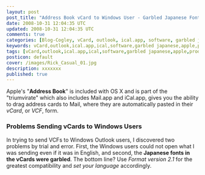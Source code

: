 ```yaml
---           
layout: post
post_title: "Address Book vCard to Windows User - Garbled Japanese Fonts etc."
date: 2008-10-31 12:04:35 UTC
updated: 2008-10-31 12:04:35 UTC
comments: true
categories: [Blog-Cogley, vCard, outlook, ical.app, software, garbled japanese, apple, productivity, VCF, fonts, Address Book, mail, mail.app]
keywords: vCard,outlook,ical.app,ical,software,garbled japanese,apple,productivity,VCF,fonts,Address Book,mail,mail.app
tags: [vCard,outlook,ical.app,ical,software,garbled japanese,apple,productivity,VCF,fonts,Address Book,mail,2.1,mail.app]
posticon: default
cover: /images/Rick_Casual_01.jpg
description: xxxxxxx
published: true
---
```

 

[](http://www.flickr.com/photos/81796435@N00/2988297971 "View 'Apple Address Book - Set vCard Format Appropriately for Sharing' on Flickr.com")Apple's "**Address Book**" is included with OS X and is part of the "triumvirate" which also includes Mail.app and iCal.app, gives you the ability to drag address cards to Mail, where they are automatically pasted in their _vCard_, or _VCF_, form. 


### Problems Sending vCards to Windows Users



In trying to send VCFs to Windows Outlook users, I discovered two problems by trial and error. First, the Windows users could not open what I was sending even if it was in English, and second, the **Japanese fonts in the vCards were garbled**. The bottom line? Use _Format version 2.1_ for the greatest compatibility and _set your language_ accordingly. 










